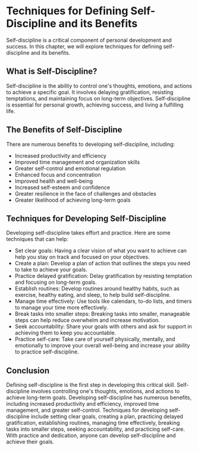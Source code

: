 Techniques for Defining Self-Discipline and its Benefits
=============================================================================================

Self-discipline is a critical component of personal development and success. In this chapter, we will explore techniques for defining self-discipline and its benefits.

What is Self-Discipline?
------------------------

Self-discipline is the ability to control one's thoughts, emotions, and actions to achieve a specific goal. It involves delaying gratification, resisting temptations, and maintaining focus on long-term objectives. Self-discipline is essential for personal growth, achieving success, and living a fulfilling life.

The Benefits of Self-Discipline
-------------------------------

There are numerous benefits to developing self-discipline, including:

* Increased productivity and efficiency
* Improved time management and organization skills
* Greater self-control and emotional regulation
* Enhanced focus and concentration
* Improved health and well-being
* Increased self-esteem and confidence
* Greater resilience in the face of challenges and obstacles
* Greater likelihood of achieving long-term goals

Techniques for Developing Self-Discipline
-----------------------------------------

Developing self-discipline takes effort and practice. Here are some techniques that can help:

* Set clear goals: Having a clear vision of what you want to achieve can help you stay on track and focused on your objectives.
* Create a plan: Develop a plan of action that outlines the steps you need to take to achieve your goals.
* Practice delayed gratification: Delay gratification by resisting temptation and focusing on long-term goals.
* Establish routines: Develop routines around healthy habits, such as exercise, healthy eating, and sleep, to help build self-discipline.
* Manage time effectively: Use tools like calendars, to-do lists, and timers to manage your time more effectively.
* Break tasks into smaller steps: Breaking tasks into smaller, manageable steps can help reduce overwhelm and increase motivation.
* Seek accountability: Share your goals with others and ask for support in achieving them to keep you accountable.
* Practice self-care: Take care of yourself physically, mentally, and emotionally to improve your overall well-being and increase your ability to practice self-discipline.

Conclusion
----------

Defining self-discipline is the first step in developing this critical skill. Self-discipline involves controlling one's thoughts, emotions, and actions to achieve long-term goals. Developing self-discipline has numerous benefits, including increased productivity and efficiency, improved time management, and greater self-control. Techniques for developing self-discipline include setting clear goals, creating a plan, practicing delayed gratification, establishing routines, managing time effectively, breaking tasks into smaller steps, seeking accountability, and practicing self-care. With practice and dedication, anyone can develop self-discipline and achieve their goals.
